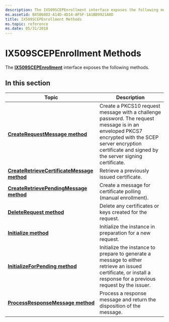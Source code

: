 ```yaml
---
description: The IX509SCEPEnrollment interface exposes the following methods.
ms.assetid: B45B68D2-A14D-4D14-AF5F-1A1BB9921A0D
title: IX509SCEPEnrollment Methods
ms.topic: reference
ms.date: 05/31/2018
---
```


# IX509SCEPEnrollment Methods

The [**IX509SCEPEnrollment**](/windows/desktop/api/Certenroll/nn-certenroll-ix509scepenrollment) interface exposes the following methods.

## In this section



| Topic                                                                                                              | Description                                                                                                                                                                                                            |
|--------------------------------------------------------------------------------------------------------------------|------------------------------------------------------------------------------------------------------------------------------------------------------------------------------------------------------------------------|
| [**CreateRequestMessage method**](/windows/desktop/api/Certenroll/nf-certenroll-ix509scepenrollment-createrequestmessage)<br/>                         | Create a PKCS10 request message with a challenge password. The request message is in an enveloped PKCS7 encrypted with the SCEP server encryption certificate and signed by the server signing certificate.<br/> |
| [**CreateRetrieveCertificateMessage method**](/windows/desktop/api/Certenroll/nf-certenroll-ix509scepenrollment-createretrievecertificatemessage)<br/> | Retrieve a previously issued certificate.<br/>                                                                                                                                                                   |
| [**CreateRetrievePendingMessage method**](/windows/desktop/api/Certenroll/nf-certenroll-ix509scepenrollment-createretrievependingmessage)<br/>         | Create a message for certificate polling (manual enrollment).<br/>                                                                                                                                               |
| [**DeleteRequest method**](/windows/desktop/api/Certenroll/nf-certenroll-ix509scepenrollment-deleterequest)<br/>                                       | Delete any certificates or keys created for the request.<br/>                                                                                                                                                    |
| [**Initialize method**](/windows/desktop/api/Certenroll/nf-certenroll-ix509scepenrollment-initialize)<br/>                                             | Initialize the instance in preparation for a new request.<br/>                                                                                                                                                   |
| [**InitializeForPending method**](/windows/desktop/api/Certenroll/nf-certenroll-ix509scepenrollment-initializeforpending)<br/>                         | Initialize the instance to prepare to generate a message to either retrieve an issued certificate, or install a response for a previous request by the issuer.<br/>                                              |
| [**ProcessResponseMessage method**](/windows/desktop/api/Certenroll/nf-certenroll-ix509scepenrollment-processresponsemessage)<br/>                     | Process a response message and return the disposition of the message.<br/>                                                                                                                                       |



 

 

 




